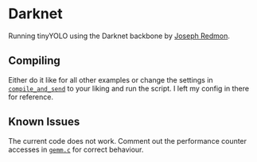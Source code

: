 Darknet
=======
Running tinyYOLO using the Darknet backbone by [Joseph Redmon](https://pjreddie.com/darknet/yolo/).

Compiling
---------
Either do it like for all other examples or change the settings in [`compile_and_send`](https://iis-git.ee.ethz.ch/hero/hero/blob/darknet/openmp-examples/darknet/compile_and_send) to your liking and run the script. I left my config in there for reference.

Known Issues
------------
The current code does not work. Comment out the performance counter accesses in [`gemm.c`](https://iis-git.ee.ethz.ch/hero/hero/blob/darknet/openmp-examples/darknet/gemm.c#L134) for correct behaviour.
